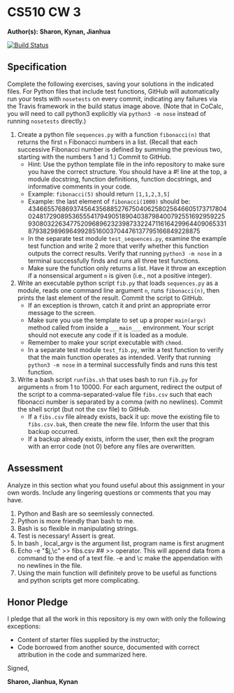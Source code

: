 # CS510 CW 3

**Author(s):** **Sharon, Kynan, Jianhua**

[![Build Status](https://travis-ci.org/chapman-cs510-2017f/cw-03-YOURNAME.svg?branch=master)](https://travis-ci.org/chapman-cs510-2017f/cw-03-YOURNAME)

## Specification

Complete the following exercises, saving your solutions in the indicated files. For Python files that include test functions, GitHub will automatically run your tests with ```nosetests``` on every commit, indicating any failures via the Travis framework in the build status image above. (Note that in CoCalc, you will need to call python3 explicitly via ```python3 -m nose``` instead of running ```nosetests``` directly.)

1. Create a python file ```sequences.py``` with a function ```fibonacci(n)``` that returns the first ```n``` Fibonacci numbers in a list. (Recall that each successive Fibonacci number is defined by summing the previous two, starting with the numbers 1 and 1.) Commit to GitHub.
    * Hint: Use the python template file in the info repository to make sure you have the correct structure. You should have a #! line at the top, a module docstring, function definitions, function docstrings, and informative comments in your code.
    * Example: ```fibonacci(5)``` should return ```[1,1,2,3,5]``` 
    * Example: the last element of ```fibonacci(1000)``` should be: 43466557686937456435688527675040625802564660517371780402481729089536555417949051890403879840079255169295922593080322634775209689623239873322471161642996440906533187938298969649928516003704476137795166849228875
    * In the separate test module ```test_sequences.py```, examine the example test function and write 2 more that verify whether this function outputs the correct results. Verify that running ```python3 -m nose``` in a terminal successfully finds and runs all three test functions.
    * Make sure the function only returns a list. Have it throw an exception if a nonsensical argument ```n``` is given (i.e., not a positive integer).
1. Write an executable python script ```fib.py``` that loads ```sequences.py``` as a module, reads one command line argument ```n```, runs ```fibonacci(n)```, then prints the last element of the result. Commit the script to GitHub.
    * If an exception is thrown, catch it and print an appropriate error message to the screen. 
    * Make sure you use the template to set up a proper ```main(argv)``` method called from inside a ```___main___``` environment. Your script should not execute any code if it is loaded as a module.
    * Remember to make your script executable with ```chmod```.
    * In a separate test module ```test_fib.py```, write a test function to verify that the main function operates as intended. Verify that running ```python3 -m nose``` in a terminal successfully finds and runs this test function.
1. Write a bash script ```runfibs.sh``` that uses bash to run ```fib.py``` for arguments ```n``` from 1 to 10000.  For each argument, redirect the output of the script to a comma-separated-value file ```fibs.csv``` such that each fibonacci number is separated by a comma (with no newlines). Commit the shell script (but not the csv file) to GitHub.
    * If a ```fibs.csv``` file already exists, back it up: move the existing file to ```fibs.csv.bak```, then create the new file. Inform the user that this backup occurred.
    * If a backup already exists, inform the user, then exit the program with an error code (not 0) before any files are overwritten.


## Assessment

Analyze in this section what you found useful about this assignment in your own words. Include any lingering questions or comments that you may have.

1. Python and Bash are so seemlessly connected.
2. Python is more friendly than bash to me.
3. Bash is so flexible in manipulating strings.
4. Test is necessary! Assert is great.
5. In bash , local_argv is the argument list, program name is first arugment
6. Echo -e "$j,\c" >> fibs.csv  ## >> operator. This will append data from a command to the end of a text file. -e and \c make the appendation with no newlines in the file.
7. Using the main function will definitely prove to be useful as functions and python scripts get more complicating.


## Honor Pledge

I pledge that all the work in this repository is my own with only the following exceptions:

* Content of starter files supplied by the instructor;
* Code borrowed from another source, documented with correct attribution in the code and summarized here.

Signed,

**Sharon, Jianhua, Kynan**
